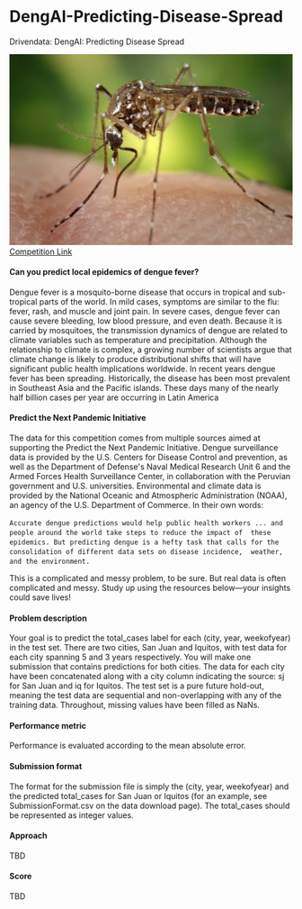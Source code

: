 # DengAI-Predicting-Disease-Spread
Drivendata: DengAI: Predicting Disease Spread

![Competition banner](images/banner.jpg)
[Competition Link](https://www.drivendata.org/competitions/44/dengai-predicting-disease-spread/page/80/)

#### Can you predict local epidemics of dengue fever?

Dengue fever is a mosquito-borne disease that occurs in tropical and sub-tropical parts of the world. In mild cases, symptoms are 
similar to the flu: fever, rash, and muscle and joint pain. In severe cases, dengue fever can cause severe bleeding, 
low blood pressure, and even death.
Because it is carried by mosquitoes, the transmission dynamics of dengue are related to climate variables such as temperature
and precipitation. Although the relationship to climate is complex, a growing number of scientists argue that climate change 
is likely to produce distributional shifts that will have significant public health implications worldwide.
In recent years dengue fever has been spreading. Historically, the disease has been most prevalent in Southeast Asia and the 
Pacific islands. These days many of the nearly half billion cases per year are occurring in Latin America

#### Predict the Next Pandemic Initiative

The data for this competition comes from multiple sources aimed at supporting the Predict the Next Pandemic Initiative. 
Dengue surveillance data is provided by the U.S. Centers for Disease Control and prevention, as well as the Department 
of Defense's Naval Medical Research Unit 6 and the Armed Forces Health Surveillance Center, in collaboration with the Peruvian 
government and U.S. universities. Environmental and climate data is provided by the National Oceanic and Atmospheric Administration 
(NOAA), an agency of the U.S. Department of Commerce.
In their own words:

`Accurate dengue predictions would help public health workers ... and people around the world take steps to reduce the impact of 
these epidemics. But predicting dengue is a hefty task that calls for the consolidation of different data sets on disease incidence, 
weather, and the environment.`

This is a complicated and messy problem, to be sure. But real data is often complicated and messy. Study up using the resources 
below—your insights could save lives!

#### Problem description

Your goal is to predict the total_cases label for each (city, year, weekofyear) in the test set. There are two cities, San Juan 
and Iquitos, with test data for each city spanning 5 and 3 years respectively. You will make one submission that contains predictions 
for both cities. The data for each city have been concatenated along with a city column indicating the source: sj for San Juan 
and iq for Iquitos. The test set is a pure future hold-out, meaning the test data are sequential and non-overlapping with any 
of the training data. Throughout, missing values have been filled as NaNs.

#### Performance metric

Performance is evaluated according to the mean absolute error.

#### Submission format

The format for the submission file is simply the (city, year, weekofyear) and the predicted total_cases for San Juan or 
Iquitos (for an example, see SubmissionFormat.csv on the data download page). The total_cases should be represented as 
integer values.

#### Approach

TBD

#### Score

TBD